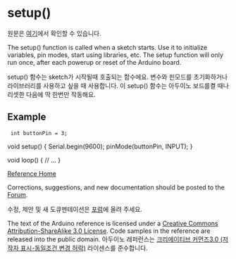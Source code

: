 setup()
========
원문은 [여기](https://www.arduino.cc/en/Reference/Setup)에서 확인할 수 있습니다.


The setup() function is called when a sketch starts. Use it to initialize variables, pin modes, start using libraries, etc. The setup function will only run once, after each powerup or reset of the Arduino board.

setup() 함수는 sketch가 시작될때 호출되는 함수에요. 변수와 핀모드를 초기화하거나 라이브러리를 사용하고 싶을 때 사용합니다. 이 setup() 함수는 아두이노 보드를켤 때나 리셋한 다음에  딱 한번만 작동해요.




Example
--------


     int buttonPin = 3;

 void setup()
 {
   Serial.begin(9600);
   pinMode(buttonPin, INPUT);
 }

 void loop()
 {
  // ...
 }
    



[Reference Home](https://www.arduino.cc/en/Reference/HomePage)


Corrections, suggestions, and new documentation should be posted to the [Forum](https://forum.arduino.cc/index.php/board,23.0.html).

수정, 제안 및 새 도큐멘테이션은 [포럼](https://forum.arduino.cc/index.php/board,23.0.html)에 올려 주세요.

The text of the Arduino reference is licensed under a [Creative Commons Attribution-ShareAlike 3.0 License](https://creativecommons.org/licenses/by-sa/3.0/). Code samples in the reference are released into the public domain.
아두이노 레퍼런스는 [크리에이티브 커먼즈3.0 (저작자 표시-동일조건 변경 허락)](https://creativecommons.org/licenses/by-sa/3.0/deed.ko) 라이센스를 준수합니다. 
